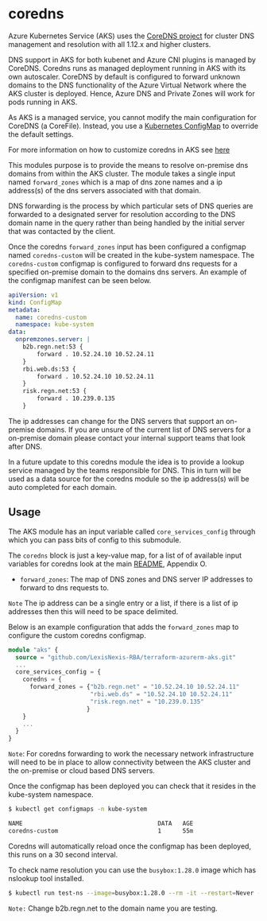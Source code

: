 # coredns

Azure Kubernetes Service (AKS) uses the [CoreDNS project](https://coredns.io/) for cluster DNS management and resolution with all 1.12.x and higher clusters.

DNS support in AKS for both kubenet and Azure CNI plugins is managed by CoreDNS. Coredns runs as managed deployment running in AKS with its own autoscaler. CoreDNS by default is configured to forward unknown domains to the DNS functionality of the Azure Virtual Network where the AKS cluster is deployed. Hence, Azure DNS and Private Zones will work for pods running in AKS.

As AKS is a managed service, you cannot modify the main configuration for CoreDNS (a CoreFile). Instead, you use a [Kubernetes ConfigMap](https://kubernetes.io/docs/concepts/configuration/configmap/) to override the default settings.

For more information on how to customize coredns in AKS see [here](https://docs.microsoft.com/en-us/azure/aks/coredns-custom)

This modules purpose is to provide the means to resolve on-premise dns domains from within the AKS cluster. The module takes a single input named `forward_zones` which is a map of dns zone names and a ip address(s) of the dns servers associated with that domain.

DNS forwarding is the process by which particular sets of DNS queries are forwarded to a designated server for resolution according to the DNS domain name in the query rather than being handled by the initial server that was contacted by the client.

Once the coredns `forward_zones` input has been configured a configmap named `coredns-custom` will be created in the kube-system namespace. The `coredns-custom` configmap is configured to forward dns requests for a specified on-premise domain to the domains dns servers. An example of the configmap manifest can be seen below.

```yaml
apiVersion: v1
kind: ConfigMap
metadata:
  name: coredns-custom
  namespace: kube-system
data:
  onpremzones.server: |
    b2b.regn.net:53 {
        forward . 10.52.24.10 10.52.24.11
    }
    rbi.web.ds:53 {
        forward . 10.52.24.10 10.52.24.11
    }
    risk.regn.net:53 {
        forward . 10.239.0.135
    }
```

The ip addresses can change for the DNS servers that support an on-premise domains. If you are unsure of the current list of DNS servers for a on-premise domain please contact your internal support teams that look after DNS.

In a future update to this coredns module the idea is to provide a lookup service managed by the teams responsible for DNS. This in turn will be used as a data source for the coredns module so the ip address(s) will be auto completed for each domain.

## Usage

The AKS module has an input variable called `core_services_config` through which you can pass bits of config to this submodule.

The `coredns` block is just a key-value map, for a list of of available input variables for coredns look at the main [README](/README.md#Appendix-O), Appendix O.

- `forward_zones`: The map of DNS zones and DNS server IP addresses to forward to dns requests to.

`Note` The ip address can be a single entry or a list, if there is a list of ip addresses then this will need to be space delimited.

Below is an example configuration that adds the `forward_zones` map to configure the custom coredns configmap.

```terraform
module "aks" {
  source = "github.com/LexisNexis-RBA/terraform-azurerm-aks.git"
  ...
  core_services_config = {
    coredns = {
      forward_zones = {"b2b.regn.net" = "10.52.24.10 10.52.24.11"
                       "rbi.web.ds" = "10.52.24.10 10.52.24.11"
                       "risk.regn.net" = "10.239.0.135"
                      }
    }
    ...
  }
}
```

`Note`: For coredns forwarding to work the necessary network infrastructure will need to be in place to allow connectivity between the AKS cluster and the on-premise or cloud based DNS servers.

Once the configmap has been deployed you can check that it resides in the kube-system namespace.

```bash
$ kubectl get configmaps -n kube-system

NAME                                      DATA   AGE
coredns-custom                            1      55m
```

Coredns will automatically reload once the configmap has been deployed, this runs on a 30 second interval.

To check name resolution you can use the `busybox:1.28.0` image which has nslookup tool installed.

```bash
$ kubectl run test-ns --image=busybox:1.28.0 --rm -it --restart=Never -- nslookup b2b.regn.net
```

`Note:` Change b2b.regn.net to the domain name you are testing.
